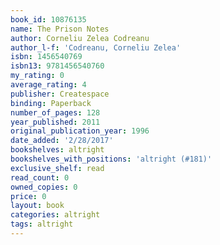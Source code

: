 ```yaml
---
book_id: 10876135
name: The Prison Notes
author: Corneliu Zelea Codreanu
author_l-f: 'Codreanu, Corneliu Zelea'
isbn: 1456540769
isbn13: 9781456540760
my_rating: 0
average_rating: 4
publisher: Createspace
binding: Paperback
number_of_pages: 128
year_published: 2011
original_publication_year: 1996
date_added: '2/28/2017'
bookshelves: altright
bookshelves_with_positions: 'altright (#181)'
exclusive_shelf: read
read_count: 0
owned_copies: 0
price: 0
layout: book
categories: altright
tags: altright
---
```

